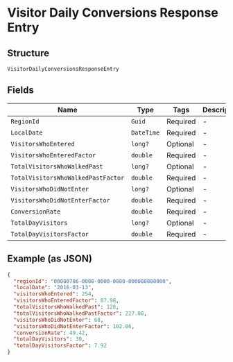 
# Visitor Daily Conversions Response Entry

## Structure

`VisitorDailyConversionsResponseEntry`

## Fields

| Name | Type | Tags | Description |
|  --- | --- | --- | --- |
| `RegionId` | `Guid` | Required | - |
| `LocalDate` | `DateTime` | Required | - |
| `VisitorsWhoEntered` | `long?` | Optional | - |
| `VisitorsWhoEnteredFactor` | `double` | Required | - |
| `TotalVisitorsWhoWalkedPast` | `long?` | Optional | - |
| `TotalVisitorsWhoWalkedPastFactor` | `double` | Required | - |
| `VisitorsWhoDidNotEnter` | `long?` | Optional | - |
| `VisitorsWhoDidNotEnterFactor` | `double` | Required | - |
| `ConversionRate` | `double` | Required | - |
| `TotalDayVisitors` | `long?` | Optional | - |
| `TotalDayVisitorsFactor` | `double` | Required | - |

## Example (as JSON)

```json
{
  "regionId": "00000786-0000-0000-0000-000000000000",
  "localDate": "2016-03-13",
  "visitorsWhoEntered": 254,
  "visitorsWhoEnteredFactor": 87.98,
  "totalVisitorsWhoWalkedPast": 128,
  "totalVisitorsWhoWalkedPastFactor": 227.08,
  "visitorsWhoDidNotEnter": 68,
  "visitorsWhoDidNotEnterFactor": 102.86,
  "conversionRate": 49.42,
  "totalDayVisitors": 30,
  "totalDayVisitorsFactor": 7.92
}
```

